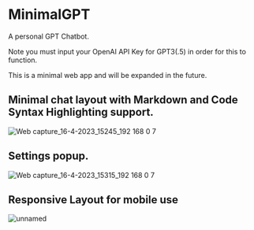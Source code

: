 # MinimalGPT
 A personal GPT Chatbot.
 
 Note you must input your OpenAI API Key for GPT3(.5) in order for this to function.

This is a minimal web app and will be expanded in the future.

## Minimal chat layout with Markdown and Code Syntax Highlighting support.
![Web capture_16-4-2023_15245_192 168 0 7](https://user-images.githubusercontent.com/2380471/232339111-5308ec33-3a44-4e44-8b99-083ef112af3c.jpeg)

## Settings popup.
![Web capture_16-4-2023_15315_192 168 0 7](https://user-images.githubusercontent.com/2380471/232339122-3d7b15f2-e136-4a0f-b65c-9b373f28ad9e.jpeg)


## Responsive Layout for mobile use
![unnamed](https://user-images.githubusercontent.com/2380471/232338987-d53d1580-b084-454d-a291-e54477513a2f.jpg)




